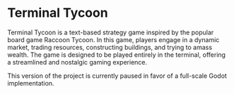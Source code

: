 # Terminal Tycoon

Terminal Tycoon is a text-based strategy game inspired by the popular board game Raccoon Tycoon. In this game, players engage in a dynamic market, trading resources, constructing buildings, and trying to amass wealth. The game is designed to be played entirely in the terminal, offering a streamlined and nostalgic gaming experience.

This version of the project is currently paused in favor of a full-scale Godot implementation. 
